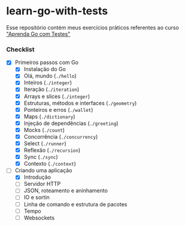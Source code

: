 # learn-go-with-tests
Esse repositório contém meus exercícios práticos referentes ao curso ["Aprenda Go com Testes"](https://larien.gitbook.io/aprenda-go-com-testes/)

### Checklist

- [x] Primeiros passos com Go
    - [x] Instalação do Go
    - [x] Olá, mundo (`./hello`)
    - [x] Inteiros (`./integer`)
    - [x] Iteração (`./iteration`)
    - [x] Arrays e slices (`./integer`)
    - [x] Estruturas, métodos e interfaces (`./geometry`)
    - [x] Ponteiros e erros (`./wallet`)
    - [x] Maps (`./dictionary`)
    - [x] Injeção de dependências (`./greeting`)
    - [x] Mocks (`./count`)
    - [x] Concorrência (`./concurrency`)
    - [x] Select (`./runner`)
    - [x] Reflexão (`./recursion`)
    - [x] Sync (`./sync`)
    - [x] Contexto (`./context`)

- [ ] Criando uma aplicação
    - [x] Introdução
    - [ ] Servidor HTTP
    - [ ] JSON, roteamento e aninhamento
    - [ ] IO e sortin
    - [ ] Linha de comando e estrutura de pacotes
    - [ ] Tempo
    - [ ] Websockets
